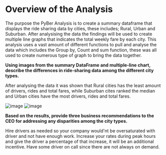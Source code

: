 # Overview of the Analysis

The purpose the PyBer Analysis is to create a summary dataframe that displays the ride sharing data by cities, these includes; Rural, Urban and Suburban. After analysising the data the findings will be used to create multiple line graphs that indicates the total weekly fare by each city.
This analysis uses a vast amount of different functions to pull and analyse the data which includes the Group by, Count and sum function, these was all used to create numerous type of graph to bring the data together.

**Using images from the summary DataFrame and multiple-line chart, describe the differences in ride-sharing data among the different city types.**

After analysing the data it was shown that Rural cities has the least amount of drivers, rides and total fares, while Suburban cites ranked the median and Urban cities have the most drivers, rides and total fares.

![image](https://user-images.githubusercontent.com/100738128/163700519-c3514d5e-c467-425a-9b7e-7a7b6e56645f.png)
![image](https://user-images.githubusercontent.com/100738128/163700533-9f7bbff7-d47e-4ee6-a720-ba85d7864100.png)


**Based on the results, provide three business recommendations to the CEO for addressing any disparities among the city types.**

Hire drivers as needed so your company would'nt be oversaturated with driver and not have enough work.
Increase your rates during peak hours and give the driver a percentage of that increase, it will be an additional incentive.
Have some driver on call since there are not always on demand.
